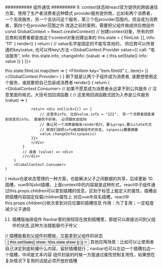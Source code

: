 <!--
 * @Author: yuzihan yuzihanyuzihan@163.com
 * @Date: 2022-05-11 08:18:45
 * @LastEditors: yuzihan yuzihanyuzihan@163.com
 * @LastEditTime: 2022-05-12 14:58:56
 * @FilePath: /fe_interview/react/react2.md
 * @Description: 这是默认设置,请设置`customMade`, 打开koroFileHeader查看配置 进行设置: https://github.com/OBKoro1/koro1FileHeader/wiki/%E9%85%8D%E7%BD%AE
-->
########## 组件通信 #########
9. context状态树react官方提供的跨级通信方案，使用了生产者消费者这种模式
provider服务提供商，比如有两个消费者，一个去改服务，另一个去访问这个服务，第三个在provider范围内，但没成为消费者，第四个在provider范围之外
改造之前的案例，需要把父组件做成供应商组件
const GlobalContext = React.createContext() // 创建context对象，所有的供应商和消费者都是由这个context对象创建出来的
this.state = {
    filmList: [],
    info: '111'
}
render() {
    return (
        // value名字是固定的不能写其他的， 供应商可以传普通的key\value, 也可以传key\方法
        <GlobalContext.Provider value={{
            call: "电话服务",
            info: this.state.info,
            changeInfo: (value) => {
                this.setState({
                    info: value
                })
            }
        }}>
            <div>
                this.state.filmList.map(item => {
                    <FilmItem key="item.filmId" {...item}></FilmItem>
                })
            </div>
        </GlobalContext.Provider>
    )
}
剩下就是让两个子组件成为消费者, 谁要想使用这个服务，谁就要把自己包装成消费者
render() {
    return (
        <GlobalContext.Consumer> // 如果不愿意成为消费者永远拿不到公共服务
        // 注意里面的格式，大括号加回调函数
        {
            // 这里用回调函数式因为入参是公共服务
            (value) => {
                
                return <div onClick={() => {
                    // 这里改info, 比如value.info = "222"， 另一个消费者就能拿到改变的info， 直接改不好用， 必须跟状态挂钩
                    // 像让另一个消费者触发render执行，要么props,要么state方式
                    // 那我们就把info做成根组件的状态, synposis概要摘要
                    value.changeInfo(synposis)
                }}>
                </div>
            }
            // 或者 (value) => <div>
            //</div>
        }
        <GlobalContext.Consumer>
    )
}
redux也是状态管理的一种方案，也能解决父子之间数据的共享，后续更新
10. 插槽，vue中叫slot插槽，上面context中的内容就是这种形式，react中子组件通过this.props.children可以拿到插槽的信息，区别于标签上能定义的属性，插槽会把插槽内容固定挂载children属性上
对应vue中具名插槽，react中this.props.children[i]依次拿到对应位置的插槽信息
作用：为了复用；一定程度减少父子通信

11. 插槽版抽屉组件
Navbar里的按钮现在放到插槽里，那就可以直接访问到父组件的状态,这种方法就能替代子传父
<Navbar>
    // 插槽能看到父组件的模板，又能拿到父组件的状态
    <button onClick={ () => {
        this.setState({
            show: !this.state.show
        })
    }}
    > </button>
</Navbar>
其他应用场景：比如可以让使用者自己决定到底轮播什么内容，留好插槽就行；navbar也可以左边一个插槽右边一个插槽，中间是文本内容
组件封装的时候一方面通过属性控制复用性，如果想在复杂情况下复用的话就必须开放好插槽